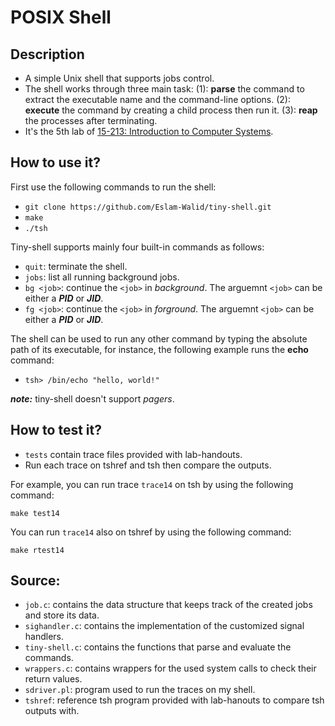 # POSIX Shell


## Description
- A simple Unix shell that supports jobs control.
- The shell works through three main task: (1): **parse** the command to extract the executable name and the command-line options. (2): **execute** the command by creating a child process then run it. (3): **reap** the processes after terminating.
- It's the 5th lab of [15-213: Introduction to Computer Systems](https://www.cs.cmu.edu/afs/cs.cmu.edu/academic/class/15213-f15/www/index.html).

## How to use it?
First use the following commands to run the shell:
- `git clone https://github.com/Eslam-Walid/tiny-shell.git`
- `make`
- `./tsh`

Tiny-shell supports mainly four built-in commands as follows:
- `quit`: terminate the shell.
- `jobs`: list all running background jobs.
- `bg <job>`: continue the `<job>` in *background*. The arguemnt `<job>` can be either a ***PID*** or ***JID***.
- `fg <job>`: continue the `<job>` in *forground*. The arguemnt `<job>` can be either a ***PID*** or ***JID***.

The shell can be used to run any other command by typing the absolute path of its executable, for instance, the following example runs the **echo** command:
- `tsh> /bin/echo "hello, world!"`

***note:*** tiny-shell doesn't support *pagers*.

## How to test it?
- `tests` contain trace files provided with lab-handouts.
- Run each trace on tshref and tsh then compare the outputs.

For example, you can run trace `trace14` on tsh by using the following command:
```
make test14
```

You can run `trace14` also on tshref by using the following command:
```
make rtest14
```

## Source:
- `job.c`: contains the data structure that keeps track of the created jobs and store its data.
- `sighandler.c`: contains the implementation of the customized signal handlers.
- `tiny-shell.c`: contains the functions that parse and evaluate the commands.
- `wrappers.c`: contains wrappers for the used system calls to check their return values.
- `sdriver.pl`: program used to run the traces on my shell.
- `tshref`: reference tsh program provided with lab-hanouts to compare tsh outputs with.
